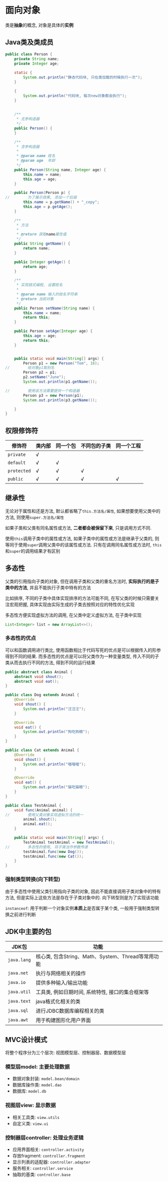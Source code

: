 # 面向对象

类是**抽象**的概念, 对象是具体的**实例**

## Java类及类成员

```java
public class Person {
    private String name;
    private Integer age;
    
    static {
        System.out.println("静态代码块, 只在类加载的时候执行一次");
    }

    {
        System.out.println("代码块, 每次new对象都会执行");
    }
    
    
    /**
     * 无参构造器
     */
    public Person() {
    }

    /**
     * 含参构造器
     *
     * @param name 姓名
     * @param age  年龄
     */
    public Person(String name, Integer age) {
        this.name = name;
        this.age = age;
    }

    public Person(Person p) {
//        为了展示效果, 添加一个后缀
        this.name = p.getName() + "_copy";
        this.age = p.getAge();
    }

    /**
     * 方法
     *
     * @return 获取name属性值
     */
    public String getName() {
        return name;
    }

    public Integer getAge() {
        return age;
    }

    /**
     * 实现链式编程, 设置姓名
     *
     * @param name 输入的姓名字符串
     * @return 当前对象
     */
    public Person setName(String name) {
        this.name = name;
        return this;
    }

    public Person setAge(Integer age) {
        this.age = age;
        return this;
    }


    public static void main(String[] args) {
        Person p1 = new Person("Tom", 18);
//        给对象p1取别名
        Person p2 = p1;
        p2.setName("June");
        System.out.println(p1.getName());

//        使用该方法需要提供一个构造器
        Person p3 = new Person(p1);
        System.out.println(p3.getName());

    }
}

```

## 权限修饰符

| 修饰符      | 类内部 | 同一个包 | 不同包的子类 | 同一个工程 |
| ----------- | ------ | -------- | ------------ | ---------- |
| `private`   | √      |          |              |            |
| `default`   | √      | √        |              |            |
| `protected` | √      | √        | √            |            |
| `public`    | √      | √        | √            | √          |

## 继承性

无论对于属性和还是方法, 默认都省略了`this.方法名/属性`, 如果想要使用父类中的方法, 则使用`super.方法名/属性`

如果子类和父类有同名属性或方法, **二者都会被保留下来**, 只是调用方式不同. 

使用`this`调用子类中的属性或方法, 如果子类中的属性或方法是继承于父类的, 则等同于使用`super`调用父类中的该属性或方法. 只有在调用同名属性或方法时, `this`和`super`的调用结果才有区别

## 多态性

父类的引用指向子类的对象, 但在调用子类和父类的重名方法时, **实际执行的是子类中的方法**, 并且不能执行子类中特有的方法

比如排序, 不同的子类中具体实现排序的方法可能不同, 在写父类的时候只需要关注宏观把握, 具体实现由实际生成的子类去按照对应的特性优化实现

多态性方便实现虚拟方法的调用, 在父类中定义虚拟方法, 在子类中实现

```java
List<Integer> list = new ArrayList<>();
```

### 多态性的优点

可以和函数调用进行类比, 使用函数相比于代码写死的优点是可以根据传入的形参得到不同的结果. 而多态性的优点是可以将父类作为一种变量类型, 传入不同的子类从而去执行不同的方法, 得到不同的运行结果

```java
public abstract class Animal {
    abstract void shout();
    abstract void eat();
}

public class Dog extends Animal {
    @Override
    void shout() {
        System.out.println("汪汪汪");
    }

    @Override
    void eat() {
        System.out.println("狗吃狗粮");
    }
}

public class Cat extends Animal {
    @Override
    void shout() {
        System.out.println("喵喵喵");
    }

    @Override
    void eat() {
        System.out.println("猫吃猫粮");
    }
}

public class TestAnimal {
    void func(Animal animal) {
//        使用父类对象实现虚拟方法的统一
        animal.shout();
        animal.eat();
    }

    public static void main(String[] args) {
        TestAnimal testAnimal = new TestAnimal();
//        多态性的使用, 将子类当作参数传递
        testAnimal.func(new Dog());
        testAnimal.func(new Cat());
    }
}
```

### 强制类型转换(向下转型)

由于多态性中使用父类引用指向子类的对象, 因此不能直接调用子类对象中的特有方法, 但是实际上这些方法是存在于子类对象中的. 向下转型则是为了实现该功能

`instanceof`: 用于判断一个对象实例**本质上**是否属于某个类, 一般用于强制类型转换之前进行判断

## JDK中主要的包

| JDK包       | 功能                                               |
| ----------- | -------------------------------------------------- |
| `java.lang` | 核心类, 包含String、Math、System、Thread等常用功能 |
| `java.net`  | 执行与网络相关的操作                               |
| `java.io`   | 提供多种输入/输出功能                              |
| `java.util` | 工具类, 例如日期时间, 系统特性, 接口的集合框架等   |
| `java.text` | java格式化相关的类                                 |
| `java.sql`  | 进行JDBC数据库编程相关的类                         |
| `java.awt`  | 用于构建图形化用户界面                             |

## MVC设计模式

将整个程序分为三个层次: 视图模型层、控制器层、数据模型层

### 模型层model: 主要处理数据

+ 数据对象封装: `model.bean/domain`
+ 数据库操作类: `model.dao`
+ 数据库: `model.db`

### 视图层view: 显示数据

+ 相关工具类: `view.utils`
+ 自定义类: `view.ui`

### 控制器层controller: 处理业务逻辑

+ 应用界面相关: `controller.activity`
+ 存放fragment: `controller.fragment`
+ 显示列表的适配器: `controller.adapter`
+ 服务相关: `controller.service`
+ 抽取的基类: `controller.base`
